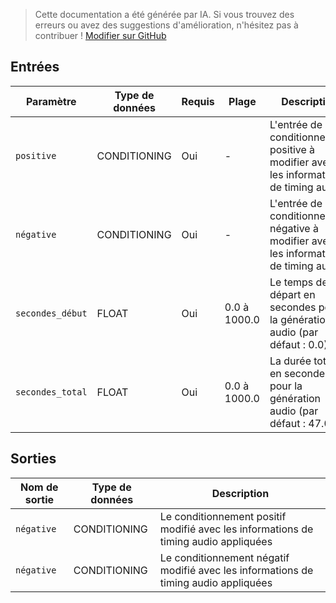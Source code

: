 > Cette documentation a été générée par IA. Si vous trouvez des erreurs ou avez des suggestions d'amélioration, n'hésitez pas à contribuer ! [Modifier sur GitHub](https://github.com/Comfy-Org/embedded-docs/blob/main/comfyui_embedded_docs/docs/ConditioningStableAudio/fr.md)

## Entrées

| Paramètre | Type de données | Requis | Plage | Description |
|-----------|-----------|----------|-------|-------------|
| `positive` | CONDITIONING | Oui | - | L'entrée de conditionnement positive à modifier avec les informations de timing audio |
| `négative` | CONDITIONING | Oui | - | L'entrée de conditionnement négative à modifier avec les informations de timing audio |
| `secondes_début` | FLOAT | Oui | 0.0 à 1000.0 | Le temps de départ en secondes pour la génération audio (par défaut : 0.0) |
| `secondes_total` | FLOAT | Oui | 0.0 à 1000.0 | La durée totale en secondes pour la génération audio (par défaut : 47.0) |

## Sorties

| Nom de sortie | Type de données | Description |
|-------------|-----------|-------------|
| `négative` | CONDITIONING | Le conditionnement positif modifié avec les informations de timing audio appliquées |
| `négative` | CONDITIONING | Le conditionnement négatif modifié avec les informations de timing audio appliquées |
